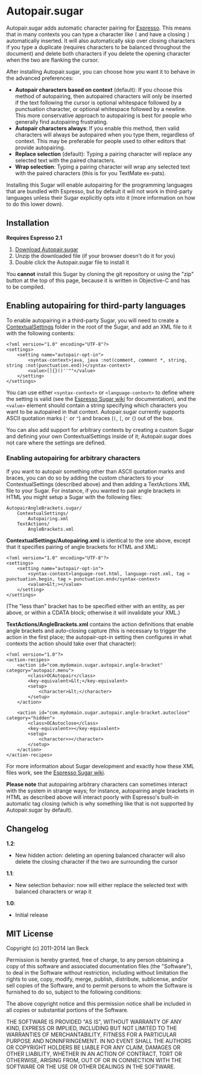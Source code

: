 # Autopair.sugar

Autopair.sugar adds automatic character pairing for [Espresso](http://macrabbit.com/espresso/). This means that in many contexts you can type a character like `[` and have a closing `]` automatically inserted. It will also automatically skip over closing characters if you type a duplicate (requires characters to be balanced throughout the document) and delete both characters if you delete the opening character when the two are flanking the cursor.

After installing Autopair.sugar, you can choose how you want it to behave in the advanced preferences:

* **Autopair characters based on context** (default): If you choose this method of autopairing, then autopaired characters will only be inserted if the text following the cursor is optional whitespace followed by a punctuation character, or optional whitespace followed by a newline. This more conservative approach to autopairing is best for people who generally find autopairing frustrating.
* **Autopair characters always**: If you enable this method, then valid characters will always be autopaired when you type them, regardless of context. This may be preferable for people used to other editors that provide autopairing.
* **Replace selection** (default): Typing a pairing character will replace any selected text with the paired characters.
* **Wrap selection**: Typing a pairing character will wrap any selected text with the paired characters (this is for you TextMate ex-pats).

Installing this Sugar will enable autopairing for the programming languages that are bundled with Espresso, but by default it will not work in third-party languages unless their Sugar explicitly opts into it (more information on how to do this lower down).

## Installation

**Requires Espresso 2.1**

1. [Download Autopair.sugar](http://onecrayon.com/downloads/Autopair.sugar.zip)
2. Unzip the downloaded file (if your browser doesn't do it for you)
3. Double click the Autopair.sugar file to install it

You **cannot** install this Sugar by cloning the git repository or using the "zip" button at the top of this page, because it is written in Objective-C and has to be compiled.

## Enabling autopairing for third-party languages

To enable autopairing in a third-party Sugar, you will need to create a [ContextualSettings](http://wiki.macrabbit.com/index/ContextualSettings/) folder in the root of the Sugar, and add an XML file to it with the following contents:

    <?xml version="1.0" encoding="UTF-8"?>
    <settings>
        <setting name="autopair-opt-in">
            <syntax-context>java, java :not(comment, comment *, string, string :not(punctuation.end))</syntax-context>
            <value>[]{}()''""</value>
        </setting>
    </settings>

You can use either `<syntax-context>` or `<language-context>` to define where the setting is valid (see the [Espresso Sugar wiki](http://wiki.macrabbit.com/index/ActionXML/#actions) for documentation), and the `<value>` element should contain a string specifying which characters you want to be autopaired in that context. Autopair.sugar currently supports ASCII quotation marks (`'` or `"`) and braces (`(`, `[`, or `{`) out of the box.

You can also add support for arbitrary contexts by creating a custom Sugar and defining your own ContextualSettings inside of it; Autopair.sugar does not care where the settings are defined.

### Enabling autopairing for arbitrary characters

If you want to autopair something other than ASCII quotation marks and braces, you can do so by adding the custom characters to your ContextualSettings (described above) and then adding a TextActions XML file to your Sugar. For instance, if you wanted to pair angle brackets in HTML you might setup a Sugar with the following files:

    AutopairAngleBrackets.sugar/
        ContextualSettings/
            Autopairing.xml
        TextActions/
            AngleBrackets.xml

**ContextualSettings/Autopairing.xml** is identical to the one above, except that it specifies pairing of angle brackets for HTML and XML:

    <?xml version="1.0" encoding="UTF-8"?>
    <settings>
        <setting name="autopair-opt-in">
            <syntax-context>language-root.html, language-root.xml, tag > punctuation.begin, tag > punctuation.end</syntax-context>
            <value>&lt;></value>
        </setting>
    </settings>

(The "less than" bracket has to be specified either with an entity, as per above, or within a CDATA block; otherwise it will invalidate your XML.)

**TextActions/AngleBrackets.xml** contains the action definitions that enable angle brackets and auto-closing capture (this is necessary to trigger the action in the first place; the autopair-opt-in setting then configures in what contexts the action should take over that character):

    <?xml version="1.0"?>
    <action-recipes>
        <action id="com.mydomain.sugar.autopair.angle-bracket" category="autopair.menu">
            <class>OCAutopair</class>
            <key-equivalent>&lt;</key-equivalent>
            <setup>
                <character>&lt;</character>
            </setup>
        </action>
        
        <action id="com.mydomain.sugar.autopair.angle-bracket.autoclose" category="hidden">
            <class>OCAutoclose</class>
            <key-equivalent>></key-equivalent>
            <setup>
                <character>></character>
            </setup>
        </action>
    </action-recipes>

For more information about Sugar development and exactly how these XML files work, see the [Espresso Sugar wiki](http://wiki.macrabbit.com/).

**Please note** that autopairing arbitrary characters can sometimes interact with the system in strange ways; for instance, autopairing angle brackets in HTML as described above will interact poorly with Espresso's built-in automatic tag closing (which is why something like that is not supported by Autopair.sugar by default).

## Changelog

**1.2**:

* New hidden action: deleting an opening balanced character will also delete the closing character if the two are surrounding the cursor

**1.1**:

* New selection behavior: now will either replace the selected text with balanced characters or wrap it

**1.0**:

* Initial release

## MIT License

Copyright (c) 2011-2014 Ian Beck

Permission is hereby granted, free of charge, to any person obtaining a copy of this software and associated documentation files (the "Software"), to deal in the Software without restriction, including without limitation the rights to use, copy, modify, merge, publish, distribute, sublicense, and/or sell copies of the Software, and to permit persons to whom the Software is furnished to do so, subject to the following conditions:

The above copyright notice and this permission notice shall be included in all copies or substantial portions of the Software.

THE SOFTWARE IS PROVIDED "AS IS", WITHOUT WARRANTY OF ANY KIND, EXPRESS OR IMPLIED, INCLUDING BUT NOT LIMITED TO THE WARRANTIES OF MERCHANTABILITY, FITNESS FOR A PARTICULAR PURPOSE AND NONINFRINGEMENT. IN NO EVENT SHALL THE AUTHORS OR COPYRIGHT HOLDERS BE LIABLE FOR ANY CLAIM, DAMAGES OR OTHER LIABILITY, WHETHER IN AN ACTION OF CONTRACT, TORT OR OTHERWISE, ARISING FROM, OUT OF OR IN CONNECTION WITH THE SOFTWARE OR THE USE OR OTHER DEALINGS IN THE SOFTWARE.
